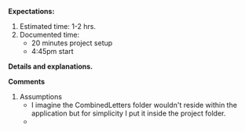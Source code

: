 **Expectations:**

1. Estimated time: 1-2 hrs.
2. Documented time:    
    - 20 minutes project setup
    - 4:45pm start

**Details and explanations.**

**Comments**

1. Assumptions
    - I imagine the CombinedLetters folder wouldn't reside within the application but for simplicity I put it inside the project folder. 
    - 